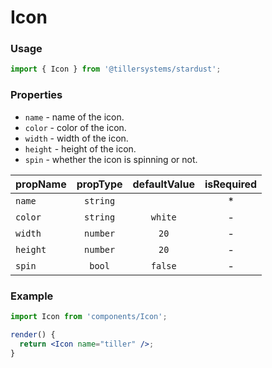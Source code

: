 # Icon

### Usage

```jsx
import { Icon } from '@tillersystems/stardust';
```

<!-- STORY -->

### Properties

- `name` - name of the icon.
- `color` - color of the icon.
- `width` - width of the icon.
- `height` - height of the icon.
- `spin` - whether the icon is spinning or not.

| propName | propType | defaultValue | isRequired |
| -------- | :------: | :----------: | :--------: |
| `name`   | `string` |              |     \*     |
| `color`  | `string` |   `white`    |     -      |
| `width`  | `number` |     `20`     |     -      |
| `height` | `number` |     `20`     |     -      |
| `spin`   |  `bool`  |   `false`    |     -      |

### Example

```jsx
import Icon from 'components/Icon';

render() {
  return <Icon name="tiller" />;
}
```
